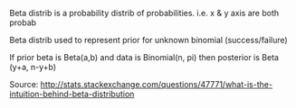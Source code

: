 
Beta distrib is a probability distrib of probabilities.
i.e. x & y axis are both probab

Beta distrib used to represent prior for unknown binomial (success/failure)

If prior beta is Beta(a,b) and data is Binomial(n, pi)
then posterior is Beta (y+a, n-y+b)

Source:
http://stats.stackexchange.com/questions/47771/what-is-the-intuition-behind-beta-distribution
